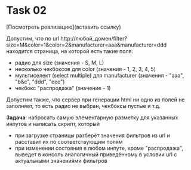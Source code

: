 # Task 02

[Посмотреть реализацию](вставить ссылку)

Допустим, что по url http://любой\_домен/filter?size=M&color=1&color=2&manufacturer=aaa&manufacturer=ddd
находится страница, на которой есть такие поля:
- радио для size (значения - S, M, L)
- несколько чекбоксов для color (значения - 1, 2, 3, 4, 5)
- мультиселект (select multiple) для manufacturer (значения - "aaa", "b&c", "ddd", "eee")
- чекбокс "распродажа" (значение - 1)

Допустим также, что сервер при генерации html ни одно из полей не заполняет, то есть радио не выбран, чекбоксы пустые и т.д.

**Задача**: набросать самую элементарную разметку для указанных инпутов и написать скрипт, который

- при загрузке страницы разберёт значения фильтров из url и расставит их по соответствующим полям
- при изменении состояния в любом инпуте, кроме "распродажа", выведет в консоль аналогичный приведённому в условии url с актуальными значениями фильтров

